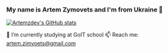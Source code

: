 ### My name is Artem Zymovets and I'm from Ukraine 👋

<!--
**artemdev/artemdev** is a ✨ _special_ ✨ repository because its `README.md` (this file) appears on your GitHub profile.

Here are some ideas to get you started:

- 🔭 I’m currently working on ...
- 🌱 I’m currently learning ...
- 👯 I’m looking to collaborate on ...
- 🤔 I’m looking for help with ...
- 💬 Ask me about ...
- 📫 How to reach me: ...
- 😄 Pronouns: ...
- ⚡ Fun fact: ...
-->
[![Artemzdev's GitHub stats](https://github-readme-stats.vercel.app/api?username=artemdev&show_icons=true&theme=dracula)](https://github.com/artemzdev)

 💬 I’m currently studying at GoIT school
 📫 Reach me: artem.zimvoets@gmail.com

